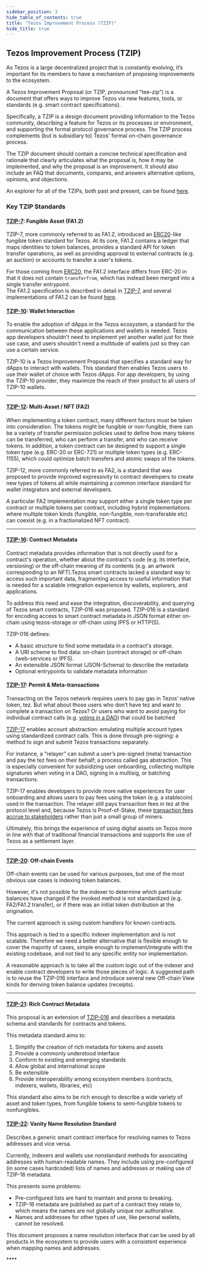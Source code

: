 ```yaml
---
sidebar_position: 3
hide_table_of_contents: true
title: "Tezos Improvement Process (TZIP)"
hide_title: true
---
```

## Tezos Improvement Process (TZIP)

As Tezos is a large decentralized project that is constantly evolving, it’s important for its members to have a mechanism of proposing improvements to the ecosystem. 

A Tezos Improvement Proposal \(or TZIP, pronounced "tee-zip"\) is a document that offers ways to improve Tezos via new features, tools, or standards \(e.g. smart contract specifications\).

Specifically, a TZIP is a design document providing information to the Tezos community, describing a feature for Tezos or its processes or environment, and supporting the formal protocol governance process. The TZIP process complements \(but is subsidiary to\) Tezos' formal on-chain governance process.

The TZIP document should contain a concise technical specification and rationale that clearly articulates what the proposal is, how it may be implemented, and why the proposal is an improvement. It should also include an FAQ that documents, compares, and answers alternative options, opinions, and objections.  
  
An explorer for all of the TZIPs, both past and present, can be found [here](https://tzip.tezosagora.org/).

### Key TZIP Standards

#### [**TZIP-7**](https://tzip.tezosagora.org/proposal/tzip-7/): Fungible Asset \(FA1.2\)

TZIP-7, more commonly referred to as FA1.2, introduced an [ERC20](https://eips.ethereum.org/EIPS/eip-20)-like fungible token standard for Tezos. At its core, FA1.2 contains a ledger that maps identities to token balances, provides a standard API for token transfer operations, as well as providing approval to external contracts \(e.g. an auction\) or accounts to transfer a user's tokens.

For those coming from [ERC20](https://eips.ethereum.org/EIPS/eip-20), the FA1.2 interface differs from ERC-20 in that it does not contain `transferfrom`, which has instead been merged into a single transfer entrypoint.   
The FA1.2 specification is described in detail in [TZIP-7](https://gitlab.com/tzip/tzip/blob/master/proposals/tzip-7/tzip-7.md), and several implementations of FA1.2 can be found [here](https://assets.tqtezos.com/docs/token-contracts/fa12/2-fa12-ligo/).



#### [**TZIP-10**](https://tzip.tezosagora.org/proposal/tzip-10/): Wallet Interaction

To enable the adoption of dApps in the Tezos ecosystem, a standard for the communication between these applications and wallets is needed. Tezos app developers shouldn't need to implement yet another wallet just for their use case, and users shouldn't need a multitude of wallets just so they can use a certain service.

TZIP-10 is a Tezos Improvement Proposal that specifies a standard way for dApps to interact with wallets. This standard then enables Tezos users to use their wallet of choice with Tezos dApps. For app developers, by using the TZIP-10 provider, they maximize the reach of their product to all users of TZIP-10 wallets.  
****

#### [**TZIP-12**](https://tzip.tezosagora.org/proposal/tzip-12/): Multi-Asset / NFT \(FA2\)

When implementing a token contract, many different factors must be taken into consideration. The tokens might be fungible or non-fungible, there can be a variety of transfer permission policies used to define how many tokens can be transferred, who can perform a transfer, and who can receive tokens. In addition, a token contract can be designed to support a single token type \(e.g. ERC-20 or ERC-721\) or multiple token types \(e.g. ERC-1155\), which could optimize batch transfers and atomic swaps of the tokens.

TZIP-12, more commonly referred to as FA2, is a standard that was proposed to provide improved expressivity to contract developers to create new types of tokens all while maintaining a common interface standard for wallet integrators and external developers.

A particular FA2 implementation may support either a single token type per contract or multiple tokens per contract, including hybrid implementations where multiple token kinds \(fungible, non-fungible, non-transferable etc\) can coexist \(e.g. in a fractionalized NFT contract\).  
****

#### [**TZIP-16**](https://tzip.tezosagora.org/proposal/tzip-16/): Contract Metadata

Contract metadata provides information that is not directly used for a contract's operation, whether about the contract's code \(e.g. its interface, versioning\) or the off-chain meaning of its contents \(e.g. an artwork corresponding to an NFT\).Tezos smart contracts lacked a standard way to access such important data, fragmenting access to useful information that is needed for a scalable integration experience by wallets, explorers, and applications.

To address this need and ease the integration, discoverability, and querying of Tezos smart contracts, TZIP-016 was proposed. TZIP-016 is a standard for encoding access to smart contract metadata in JSON format either on-chain using tezos-storage or off-chain using IPFS or HTTP\(S\).

TZIP-016 defines:

* A basic structure to find some metadata in a contract's storage.
* A URI scheme to find data: on-chain \(contract storage\) or off-chain \(web-services or IPFS\).
* An extensible JSON format \(JSON-Schema\) to describe the metadata 
* Optional entrypoints to validate metadata information 

#### [**TZIP-17**](https://tzip.tezosagora.org/proposal/tzip-17/): Permit & Meta-transactions

Transacting on the Tezos network requires users to pay gas in Tezos’ native token, tez. But what about those users who don’t have tez and want to complete a transaction on Tezos? Or users who want to avoid paying for individual contract calls \(e.g. [voting in a DAO](https://snapshot.page/)\) that could be batched

[TZIP-17](https://gitlab.com/tzip/tzip/-/blob/master/proposals/tzip-17/tzip-17.md) enables account abstraction: emulating multiple account types using standardized contract calls. This is done through pre-signing: a method to sign and submit Tezos transactions separately.

For instance, a “relayer” can submit a user’s pre-signed \(meta\) transaction and pay the tez fees on their behalf; a process called gas abstraction. This is especially convenient for subsidizing user onboarding, collecting multiple signatures when voting in a DAO, signing in a multisig, or batching transactions.

TZIP-17 enables developers to provide more native experiences for user onboarding and allows users to pay fees using the token \(e.g. a stablecoin\) used in the transaction. The relayer still pays transaction fees in tez at the protocol level and, because Tezos is Proof-of-Stake, these [transaction fees accrue to stakeholders](http://ex.rs/protocol-level-fees/) rather than just a small group of miners.

Ultimately, this brings the experience of using digital assets on Tezos more in line with that of traditional financial transactions and supports the use of Tezos as a settlement layer.  
****

#### [**TZIP-20**](https://tzip.tezosagora.org/proposal/tzip-20/): Off-chain Events

Off-chain events can be used for various purposes, but one of the most obvious use cases is indexing token balances.

However, it's not possible for the indexer to determine which particular balances have changed if the invoked method is not standardized \(e.g. FA2/FA1.2 transfer\), or if there was an initial token distribution at the origination.

The current approach is using custom handlers for known contracts. 

This approach is tied to a specific indexer implementation and is not scalable. Therefore we need a better alternative that is flexible enough to cover the majority of cases, simple enough to implement/integrate with the existing codebase, and not tied to any specific entity nor implementation.

A reasonable approach is to take all the custom logic out of the indexer and enable contract developers to write those pieces of logic. A suggested path is to reuse the TZIP-016 interface and introduce several new Off-chain View kinds for deriving token balance updates \(receipts\).  
****

#### [**TZIP-21**](https://tzip.tezosagora.org/proposal/tzip-21/): Rich Contract Metadata

This proposal is an extension of [TZIP-016](https://tzip.tezosagora.org/proposal/tzip-16/) and describes a metadata schema and standards for contracts and tokens.

This metadata standard aims to:

1. Simplify the creation of rich metadata for tokens and assets
2. Provide a commonly understood interface
3. Conform to existing and emerging standards
4. Allow global and international scope
5. Be extensible
6. Provide interoperability among ecosystem members \(contracts, indexers, wallets, libraries, etc\)

This standard also aims to be rich enough to describe a wide variety of asset and token types, from fungible tokens to semi-fungible tokens to nonfungibles.

#### [**TZIP-22**](https://gitlab.com/tezos/tzip/-/blob/master/proposals/tzip-22/tzip-22.md%20): Vanity Name Resolution Standard

Describes a generic smart contract interface for resolving names to Tezos addresses and vice versa.

Currently, indexers and wallets use nonstandard methods for associating addresses with human-readable names. They include using pre-configured \(in some cases hardcoded\) lists of names and addresses or making use of TZIP-16 metadata.

This presents some problems:

* Pre-configured lists are hard to maintain and prone to breaking.
* TZIP-16 metadata are published as part of a contract they relate to, which means the names are not globally unique nor authorative.
* Names and addresses for other types of use, like personal wallets, cannot be resolved.

This document proposes a name resolution interface that can be used by all products in the ecosystem to provide users with a consistent experience when mapping names and addresses.

\*\*\*\*


